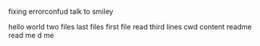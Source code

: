 fixing errorconfud
talk to smiley

hello world
two files 
last files
first file
read third lines
cwd content
readme
read me
d me

